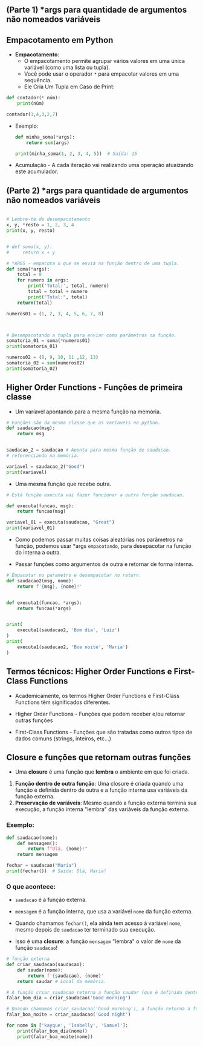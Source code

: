 ## (Parte 1) *args para quantidade de argumentos não nomeados variáveis
## Empacotamento em Python
- **Empacotamento**:
   - O empacotamento permite agrupar vários valores em uma única variável (como uma lista ou tupla).
   - Você pode usar o operador `*` para empacotar valores em uma sequência.
   - Ele Cria Um Tupla em Caso de Print:
```python
def contador(* núm):
    print(núm)

contador(1,4,3,2,7)
```


   - Exemplo:
     ```python
     def minha_soma(*args):
         return sum(args)

     print(minha_soma(1, 2, 3, 4, 5))  # Saída: 15
     ```
- Acumulação - A cada iteração vai realizando uma operação atuaizando este acumulador.

## (Parte 2) *args para quantidade de argumentos não nomeados variáveis

```` py

# Lembre-te de desempacotamento
x, y, *resto = 1, 2, 3, 4
print(x, y, resto)


# def soma(x, y):
#     return x + y

# *ARGS - empacota o que se envia na função dentro de uma tupla.
def soma(*args):
    total = 0
    for numero in args:
        print('Total:', total, numero)
        total = total + numero
        print("Total:", total)
    return(total)

numeros01 = (1, 2, 3, 4, 5, 6, 7, 8)



# Desempacotando a tupla para enviar como parâmetros na função. 
somatoria_01 = soma(*numeros01)
print(somatoria_01)

numeros02 = (8, 9, 10, 11 ,12, 13)
somatoria_02 = sum(numeros02)
print(somatoria_02)
````


## Higher Order Functions - Funções de primeira classe

- Um varíavel apontando para a mesma função na memória.
``` py
# Funções são da mesma classe que as varíaveis no python.
def saudacao(msg):
    return msg


saudacao_2 = saudacao # Aponta para mesma função de saudacao.
# referenciando na memória. 

variavel = saudacao_2("Good")
print(variavel)
```

- Uma mesma função que recebe outra. 
``` py
# Está função executa vai fazer funcionar a outra função saudacao.

def executa(funcao, msg):
    return funcao(msg)

variavel_01 = executa(saudacao, "Great")
print(variavel_01)

```

- Como podemos passar muitas coisas aleatórias nos parâmetros na função, podemos usar *args `empacotando`, para desepacotar na função do interna a outra.

- Passar funções como argumentos de outra e retornar de forma interna.
``` py
# Empacotar no parametro e desempacotar no return.
def saudacao2(msg, nome):
    return f'{msg}, {nome}!'


def executa1(funcao, *args):
    return funcao(*args)


print(
    executa1(saudacao2, 'Bom dia', 'Luiz')
)
print(
    executa1(saudacao2, 'Boa noite', 'Maria')
)
```

## Termos técnicos: Higher Order Functions e First-Class Functions
- Academicamente, os termos Higher Order Functions e First-Class Functions têm significados diferentes.

- Higher Order Functions - Funções que podem receber e/ou retornar outras funções

- First-Class Functions - Funções que são tratadas como outros tipos de dados comuns (strings, inteiros, etc...)

## Closure e funções que retornam outras funções
- Uma **closure** é uma função que **lembra** o ambiente em que foi criada.

1. **Função dentro de outra função**: Uma closure é criada quando uma função é definida dentro de outra e a função interna usa variáveis da função externa.
2. **Preservação de variáveis**: Mesmo quando a função externa termina sua execução, a função interna "lembra" das variáveis da função externa.

### Exemplo:

```python
def saudacao(nome):
    def mensagem():
        return f"Olá, {nome}!"
    return mensagem

fechar = saudacao("Maria")
print(fechar())  # Saída: Olá, Maria!
```

### O que acontece:
- `saudacao` é a função externa.
- `mensagem` é a função interna, que usa a variável `nome` da função externa.
- Quando chamamos `fechar()`, ela ainda tem acesso à variável `nome`, mesmo depois de `saudacao` ter terminado sua execução.

- Isso é uma **closure**: a função `mensagem` "lembra" o valor de `nome` da função `saudacao`!


``` py
# função externa
def criar_saudacao(saudacao):
    def saudar(nome):
        return f'{saudacao}, {nome}'
    return saudar # Local da memória. 

# A função criar_saudacao retorna a função saudar (que é definida dentro dela), mas com o valor de saudacao já "lembado". Isso cria uma closure.
falar_bom_dia = criar_saudacao('Good morning')

# Quando chamamos criar_saudacao('Good morning'), a função retorna a função saudar com o valor 'Good morning' já "preso" nela.
falar_boa_noite = criar_saudacao('Good night')

for nome in ['kayque', 'Isabelly', 'Samuel']:
    print(falar_bom_dia(nome))
    print(falar_boa_noite(nome))
```

